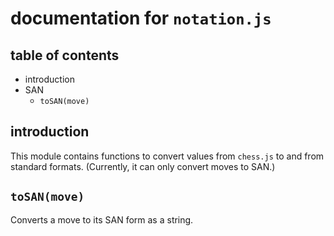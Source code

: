 documentation for `notation.js`
===

table of contents
---

- introduction
- SAN
  - `toSAN(move)`

introduction
---

This module contains functions to convert values from `chess.js` to and from standard formats. (Currently, it can only convert moves to SAN.)

`toSAN(move)`
---

Converts a move to its SAN form as a string.
